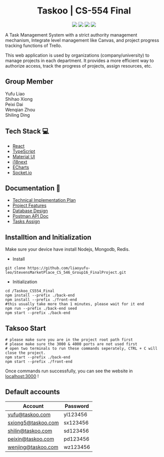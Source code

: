 <h1 align="center">Taskoo | CS-554 Final</h1>

<p align="center">
<img src="https://img.shields.io/badge/-React-eee?style=flat-square&logo=react" />
<img src="https://img.shields.io/badge/-TypeScript-eee?style=flat-square&logo=typescript" />
<img src="https://img.shields.io/badge/-NodeJS-eee?style=flat-square&logo=node.js" />
<img src="https://img.shields.io/badge/-MongoDB-eee?style=flat-square&logo=mongodb" />
</p>

<p>
A Task Management System with a strict authority management mechanism, Integrate level management like Canvas, and project progress tracking functions of Trello.
</p>
<p>
This web application is used by organizations (company/university) to manage projects in each department. It provides a more efficient way to authorize access, track the progress of projects, assign resources, etc.
</p>

## Group Member
Yufu Liao  
Shihao Xiong  
Peixi Dai  
Wenqian Zhou  
Shiling Ding  

## Tech Stack 💻
* [React](https://reactjs.org/)
* [TypeScript](https://www.typescriptlang.org/)
* [Material UI](https://mui.com/)
* [i18next](https://react.i18next.com/)
* [ECharts](https://echarts.apache.org/en/index.html)
* [Socket.io](https://socket.io/)

## Documentation 📖
* [Technical Implementation Plan](https://stevens0-my.sharepoint.com/:w:/g/personal/sxiong5_stevens_edu/EWJkiuUG4PhEliMxonPS0RQBJVH_C_mfK4eOoFqYGfcwnQ?e=4dv2rL)
* [Project Features ](https://stevens0-my.sharepoint.com/:w:/g/personal/yliao10_stevens_edu/EWtM_BAAjthHj5dDtcM9W-8BXkLfIYMzv8x_0xUkKB1zXQ?e=fAyAbY)
* [Database Design ](https://stevens0-my.sharepoint.com/:w:/g/personal/sxiong5_stevens_edu/EfxWAIsqfp5FmLfp-46rxpIBk4Ep4YOiGzqBIBuWKB3gyQ?e=a7fxRu)
* [Postman API Doc](https://documenter.getpostman.com/view/13354448/UVyn1yY2)
* [Tasks Assign](https://docs.google.com/document/d/1zbjgbLGnco0On2ik0vOc84S6zpXB2IiVcLU0Z4C0ibM/edit?usp=sharing)

## Installtion and Initialization
Make sure your device have install Nodejs, Mongodb, Redis.

- Install
``` 
git clone https://github.com/liaoyufu-leo/StevensMarketPlace_CS_546_Group16_FinalProject.git
```
- Initialization
```
cd /Taskoo_CS554_Final
npm install --prefix ./back-end
npm install --prefix ./front-end
#this usually take more than 1 minutes, please wait for it end
npm run --prefix ./back-end seed
npm start --prefix ./back-end
```

## Taksoo Start
```
# please make sure you are in the project root path first
# please make sure the 3000 & 4000 ports are not used first
# open two terminals to run these commands seperately, CTRL + C will close the project.
npm start --prefix ./back-end
npm start --prefix ./front-end
```

Once commands run successfully, you can see the website in [localhost:3000](http://localhost:3000/)
! 

## Default accounts
| Account| Password|
| - | -|
|yufu@taskoo.com|yl123456|
|sxiong5@taskoo.com|sx123456|
|shilin@taskoo.com|sd123456|
|peixin@taskoo.com|pd123456|
|wenjing@taskoo.com|wz123456|